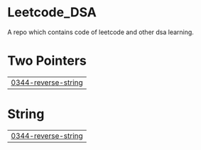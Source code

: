 # Leetcode_DSA
A repo which contains code of leetcode and other dsa learning.


# Two Pointers
|  |
| ------- |
| [0344-reverse-string](https://github.com/Kshitij-200/Leetcode_DSA/tree/master/0344-reverse-string) |
# String
|  |
| ------- |
| [0344-reverse-string](https://github.com/Kshitij-200/Leetcode_DSA/tree/master/0344-reverse-string) |